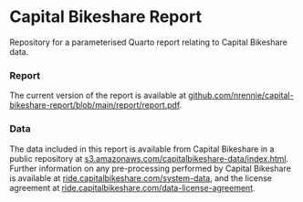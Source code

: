 # Capital Bikeshare Report

Repository for a parameterised Quarto report relating to Capital Bikeshare data.

### Report

The current version of the report is available at [github.com/nrennie/capital-bikeshare-report/blob/main/report/report.pdf](https://github.com/nrennie/capital-bikeshare-report/blob/main/report/report.pdf).

### Data

The data included in this report is available from Capital Bikeshare in a public repository at [s3.amazonaws.com/capitalbikeshare-data/index.html](https://s3.amazonaws.com/capitalbikeshare-data/index.html). Further information on any pre-processing performed by Capital Bikeshare is available at [ride.capitalbikeshare.com/system-data](https://ride.capitalbikeshare.com/system-data), and the license agreement at [ride.capitalbikeshare.com/data-license-agreement](https://ride.capitalbikeshare.com/data-license-agreement). 
